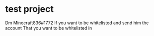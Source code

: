 # test project 
Dm Minecraft836#1772
If you want to be whitelisted and send him the account
That you want to be whitelisted in
